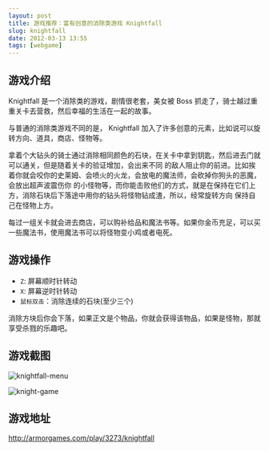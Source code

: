 ```yaml
---
layout: post
title: 游戏推荐：富有创意的消除类游戏 Knightfall
slug: knightfall
date: 2012-03-13 13:55
tags: [webgame]
---
```


游戏介绍
-----------

Knightfall 是一个消除类的游戏，剧情很老套，美女被 Boss 抓走了，骑士越过重重关卡去营救，然后幸福的生活在一起的故事。

与普通的消除类游戏不同的是， Knightfall 加入了许多创意的元素，比如说可以旋转方向、道具，商店、怪物等。

拿着个大钻头的骑士通过消除相同颜色的石块，在关卡中拿到钥匙，然后进去门就可以通关，但是随着关卡的验证增加，会出来不同
的敌人阻止你的前进。比如挨着你就会咬你的史莱姆、会喷火的火龙，会放电的魔法师，会砍掉你狗头的恶魔，会放出超声波震伤你
的小怪物等，而你能击败他们的方式，就是在保持在它们上方，消除石块后下落途中用你的钻头将怪物钻成渣，所以，经常旋转方向
保持自己在怪物上方。

每过一组关卡就会进去商店，可以购补给品和魔法书等。如果你金币充足，可以买一些魔法书，使用魔法书可以将怪物变小鸡或者电死。

游戏操作
-------------

 - `Z`: 屏幕顺时针转动
 - `X`: 屏幕逆时针转动
 - `鼠标双击`：消除连续的石块(至少三个)

消除方块后你会下落，如果正文是个物品，你就会获得该物品，如果是怪物，那就享受杀戮的乐趣吧。

游戏截图
------------

![knightfall-menu](http://pic.yupoo.com/greatghoul_v/BOo3dDn2/3LoJk.png)

![knight-game](http://pic.yupoo.com/greatghoul_v/BOo3d360/ybpfQ.png)

游戏地址
------------

<http://armorgames.com/play/3273/knightfall>

